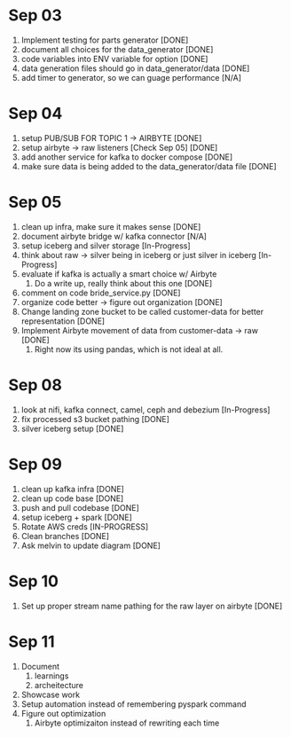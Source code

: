 # Sep 03

1. Implement testing for parts generator [DONE]
2. document all choices for the data_generator [DONE]
3. code variables into ENV variable for option [DONE]
4. data generation files should go in data_generator/data [DONE]
5. add timer to generator, so we can guage performance [N/A]

# Sep 04

1. setup PUB/SUB FOR TOPIC 1 -> AIRBYTE [DONE]
2. setup airbyte -> raw listeners [Check Sep 05] [DONE]
3. add another service for kafka to docker compose [DONE]
4. make sure data is being added to the data_generator/data file [DONE]

# Sep 05 

1. clean up infra, make sure it makes sense [DONE]
2. document airbyte bridge w/ kafka connector [N/A]
3. setup iceberg and silver storage [In-Progress]
4. think about raw -> silver being in iceberg or just silver in iceberg [In-Progress]
5. evaluate if kafka is actually a smart choice w/ Airbyte
   1. Do a write up, really think about this one [DONE]
6. comment on code bride_service.py [DONE]
7. organize code better -> figure out organization [DONE]
8. Change landing zone bucket to be called customer-data for better representation [DONE]
9. Implement Airbyte movement of data from customer-data -> raw [DONE]
   1.  Right now its using pandas, which is not ideal at all.

# Sep 08 

1. look at nifi, kafka connect, camel, ceph and debezium [In-Progress]
2. fix processed s3 bucket pathing [DONE]
3. silver iceberg setup [DONE]

# Sep 09

1. clean up kafka infra [DONE]
2. clean up code base [DONE]
3. push and pull codebase [DONE]
4. setup iceberg + spark [DONE]
5. Rotate AWS creds [IN-PROGRESS]
6. Clean branches [DONE]
7. Ask melvin to update diagram [DONE]

# Sep 10 

1. Set up proper stream name pathing for the raw layer on airbyte [DONE]

# Sep 11

1. Document
   1. learnings
   2. archeitecture
2. Showcase work
3. Setup automation instead of remembering pyspark command
4. Figure out optimization
   1. Airbyte optimizaiton instead of rewriting each time